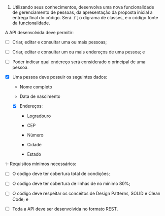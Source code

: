 1) Utilizando seus conhecimentos, desenvolva uma nova funcionalidade de gerenciamento de pessoas, da apresentação da proposta inicial a entrega final do código. Será ./’[ o digrama de classes, e o código fonte da funcionalidade.



A API desenvolvida deve permitir:

- [ ] Criar, editar e consultar uma ou mais pessoas;

- [ ] Criar, editar e consultar um ou mais endereços de uma pessoa; e

- [ ] Poder indicar qual endereço será considerado o principal de uma pessoa.



- [X] Uma pessoa deve possuir os seguintes dados:

    - Nome completo

    - Data de nascimento

  - [X] Endereços:

      - Logradouro

      - CEP

      - Número

      - Cidade

      - Estado



✨ Requisitos mínimos necessários:

- [ ] O código deve ter cobertura total de condições;

- [ ] O código deve ter cobertura de linhas de no mínimo 80%;

- [ ] O código deve respeitar os conceitos de Design Patterns, SOLID e Clean Code; e

- [ ] Toda a API deve ser desenvolvida no formato REST.